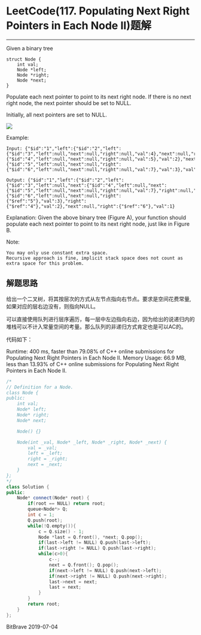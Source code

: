 # LeetCode(117. Populating Next Right Pointers in Each Node II)题解
------

Given a binary tree

    struct Node {
        int val;
        Node *left;
        Node *right;
        Node *next;
    }
Populate each next pointer to point to its next right node. If there is no next right node, the next pointer should be set to NULL.

Initially, all next pointers are set to NULL.

![](https://assets.leetcode.com/uploads/2019/02/15/117_sample.png)

Example:



    Input: {"$id":"1","left":{"$id":"2","left":{"$id":"3","left":null,"next":null,"right":null,"val":4},"next":null,"right":{"$id":"4","left":null,"next":null,"right":null,"val":5},"val":2},"next":null,"right":{"$id":"5","left":null,"next":null,"right":{"$id":"6","left":null,"next":null,"right":null,"val":7},"val":3},"val":1}

    Output: {"$id":"1","left":{"$id":"2","left":{"$id":"3","left":null,"next":{"$id":"4","left":null,"next":{"$id":"5","left":null,"next":null,"right":null,"val":7},"right":null,"val":5},"right":null,"val":4},"next":{"$id":"6","left":null,"next":null,"right":{"$ref":"5"},"val":3},"right":{"$ref":"4"},"val":2},"next":null,"right":{"$ref":"6"},"val":1}

Explanation: Given the above binary tree (Figure A), your function should populate each next pointer to point to its next right node, just like in Figure B.


Note:

    You may only use constant extra space.
    Recursive approach is fine, implicit stack space does not count as extra space for this problem.

## 解题思路
给出一个二叉树，将其按层次的方式从左节点指向右节点。要求是空间花费常量, 如果对应的层右边没有，则指向NULL。

可以直接使用队列进行层序遍历，每一层中左边指向右边，因为给出的说递归内的堆栈可以不计入常量空间的考量。那么队列的非递归方式肯定也是可以AC的。

代码如下：

Runtime: 400 ms, faster than 79.08% of C++ online submissions for Populating Next Right Pointers in Each Node II.
Memory Usage: 66.9 MB, less than 13.93% of C++ online submissions for Populating Next Right Pointers in Each Node II.

```c++
/*
// Definition for a Node.
class Node {
public:
    int val;
    Node* left;
    Node* right;
    Node* next;

    Node() {}

    Node(int _val, Node* _left, Node* _right, Node* _next) {
        val = _val;
        left = _left;
        right = _right;
        next = _next;
    }
};
*/
class Solution {
public:
    Node* connect(Node* root) {
        if(root == NULL) return root;
        queue<Node*> Q;
        int c = 1;
        Q.push(root);
        while(!Q.empty()){
            c = Q.size() - 1;
            Node *last = Q.front(), *next; Q.pop();
            if(last->left != NULL) Q.push(last->left);
            if(last->right != NULL) Q.push(last->right);
            while(c>0){
                c--;
                next = Q.front(); Q.pop();
                if(next->left != NULL) Q.push(next->left);
                if(next->right != NULL) Q.push(next->right);
                last->next = next;
                last = next;
            }
        }
        return root;
    }
};
```

BitBrave 2019-07-04